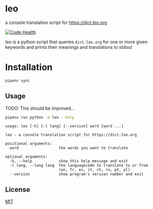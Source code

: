 # leo

a console translation script for https://dict.leo.org

[![Code Health](https://landscape.io/github/sedrubal/leo/master/landscape.svg?style=flat)](https://landscape.io/github/sedrubal/leo/master)

leo is a python script that queries `dict.leo.org` for one or more given keywords
and prints their meanings and translations to stdout

# Installation

```sh
pipenv sync
```

Usage
-----

TODO: This should be improved...

```sh
pipenv run python -m leo --help
```

```
usage: leo [-h] [-l lang] [--version] word [word ...]

leo - a console translation script for https://dict.leo.org

positional arguments:
  word                  the words you want to translate

optional arguments:
  -h, --help            show this help message and exit
  -l lang, --lang lang  the languagecode to translate to or from
                        (en, fr, es, it, ch, ru, pt, pl)
  --version             show program's version number and exit
```

License
-------

[MIT](COPYING)
